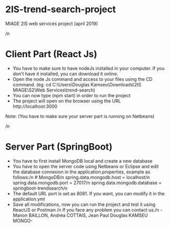 # 2IS-trend-search-project
MIAGE 2IS web services project (april 2019)

/n
# Client Part (React Js) 

- You have to make sure to have nodeJs installed in your computer. If you don't have it installed, you can download it online.
- Open the node Js command and access to your files using the CD command. (eg. cd C:\Users\Douglas Kamseu\Downloads\2IS MIAGE\S2\Web Services\trend-search)
- You can now type (npm start) in order to run the project
- The project will open on the browser using the URL http://localhost:3000

Note: (You have to make sure your server part is running on Netbeans)

/n
# Server Part (SpringBoot) 

- You have to first install MongoDB local and create a new database 
- You have to open the server code using Netbeans or Eclipse and edit the database connexion in the application.properties, example as follows:/n
        # MongoDB/n
        spring.data.mongodb.host     = localhost/n
        spring.data.mongodb.port     = 27017/n
        spring.data.mongodb.database = springboot-trendsearch/n
- The default URL port is set as 8081. If you want, you can modify it in the application.yml
- Save all modifications, now you can run the project and test it using ReactJS or Postman
/n
If you face any problem you can contact us./n
-Manon BAILLON, Andréa COTTAIS, Jean Paul Douglas KAMSEU MONGO-
